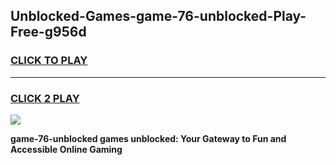 
## Unblocked-Games-game-76-unblocked-Play-Free-g956d
<h3>
<a href="https://premium76.site?title=game-76-unblocked&ref=23A">CLICK TO PLAY</a></h3>
<hr>

<h3>
<a href="https://premium76.site?title=game-76-unblocked&ref=23A">CLICK 2 PLAY</a>
  
</h3>

<a href="https://premium76.site?title=game-76-unblocked&ref=23A"><img src="https://clearcache.store/games.png"></a>


**game-76-unblocked games unblocked: Your Gateway to Fun and Accessible Online Gaming**

